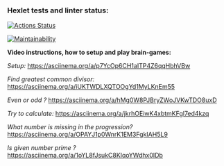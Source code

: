 ### Hexlet tests and linter status:
[![Actions Status](https://github.com/EugeneChintsov/python-project-49/actions/workflows/hexlet-check.yml/badge.svg)](https://github.com/EugeneChintsov/python-project-49/actions)

[![Maintainability](https://api.codeclimate.com/v1/badges/fbb70d498d4bd1d54bda/maintainability)](https://codeclimate.com/github/EugeneChintsov/python-project-49/maintainability)

**Video instructions, how to setup and play brain-games:**

*Setup:*
https://asciinema.org/a/p7YcOp6CH1aITP4Z6qqHbhVBw

*Find greatest common divisor:*
https://asciinema.org/a/iUKTWDLXQTOOgYd1MyLKnEm55

*Even or odd ?*
https://asciinema.org/a/hMg0W8PJBryZWoJVKwTDO8uxD

*Try to calculate:*
https://asciinema.org/a/jkrhOEiwK4xbtmKFgl7ed4kzq

*What number is missing in the progression?*
https://asciinema.org/a/OPAYJ1p0WnrK1EM3FgkIAH5L9

*Is given number prime ?*
https://asciinema.org/a/1oYL8fJsukC8KIqoYWdhx0IDb
